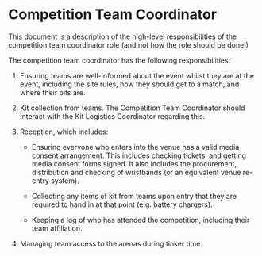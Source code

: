 # Competition Team Coordinator

This document is a description of the high-level responsibilities of the competition team coordinator role (and not how the role should be done!)

The competition team coordinator has the following responsibilities:

 1. Ensuring teams are well-informed about the event whilst they are
    at the event, including the site rules, how they should get to a
    match, and where their pits are.

 2. Kit collection from teams. The Competition Team Coordinator should
    interact with the Kit Logistics Coordinator regarding this.

 3. Reception, which includes:

    * Ensuring everyone who enters into the venue has a valid media
      consent arrangement. This includes checking tickets, and getting
      media consent forms signed. It also includes the procurement,
      distribution and checking of wristbands (or an equivalent venue
      re-entry system).

    * Collecting any items of kit from teams upon entry that they are
      required to hand in at that point (e.g. battery chargers).

    * Keeping a log of who has attended the competition, including
      their team affiliation.

 4. Managing team access to the arenas during tinker time.